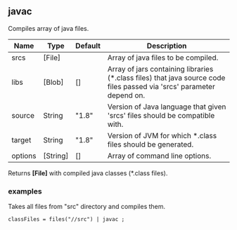 ## javac

Compiles array of java files.

 | Name | Type | Default | Description |
 | ---- | ---- | ------- | ----------- |
 | srcs | [File] |   | Array of java files to be compiled. |
 | libs | [Blob] | [] | Array of jars containing libraries (*.class files) that java source code files passed via 'srcs' parameter depend on. |
 | source | String | "1.8" | Version of Java language that given 'srcs' files should be compatible with. |
 | target | String | "1.8" | Version of JVM for which *.class files should be generated. |
 | options | [String] | [] | Array of command line options. |

Returns __[File]__ with compiled java classes (*.class files).

### examples

Takes all files from "src" directory and compiles them.

```
classFiles = files("//src") | javac ;
```
